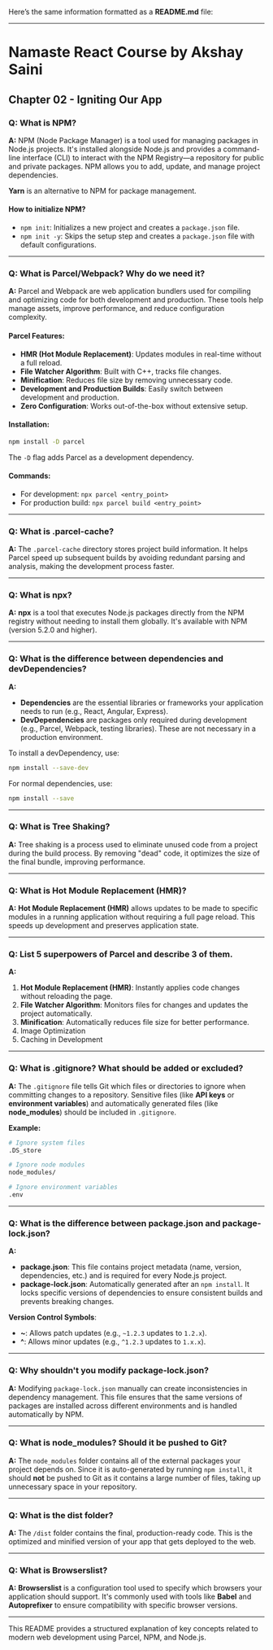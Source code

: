 Here’s the same information formatted as a **README.md** file:

---

# Namaste React Course by Akshay Saini  
## Chapter 02 - Igniting Our App  

### Q: What is NPM?

**A:** NPM (Node Package Manager) is a tool used for managing packages in Node.js projects. It's installed alongside Node.js and provides a command-line interface (CLI) to interact with the NPM Registry—a repository for public and private packages. NPM allows you to add, update, and manage project dependencies.

**Yarn** is an alternative to NPM for package management.

#### How to initialize NPM?

- `npm init`: Initializes a new project and creates a `package.json` file.
- `npm init -y`: Skips the setup step and creates a `package.json` file with default configurations.

---

### Q: What is Parcel/Webpack? Why do we need it?

**A:** Parcel and Webpack are web application bundlers used for compiling and optimizing code for both development and production. These tools help manage assets, improve performance, and reduce configuration complexity.

#### Parcel Features:
- **HMR (Hot Module Replacement)**: Updates modules in real-time without a full reload.
- **File Watcher Algorithm**: Built with C++, tracks file changes.
- **Minification**: Reduces file size by removing unnecessary code.
- **Development and Production Builds**: Easily switch between development and production.
- **Zero Configuration**: Works out-of-the-box without extensive setup.

#### Installation:
```bash
npm install -D parcel
```
The `-D` flag adds Parcel as a development dependency.

#### Commands:
- For development: `npx parcel <entry_point>`
- For production build: `npx parcel build <entry_point>`

---

### Q: What is .parcel-cache?

**A:** The `.parcel-cache` directory stores project build information. It helps Parcel speed up subsequent builds by avoiding redundant parsing and analysis, making the development process faster.

---

### Q: What is npx?

**A:** **npx** is a tool that executes Node.js packages directly from the NPM registry without needing to install them globally. It's available with NPM (version 5.2.0 and higher).

---

### Q: What is the difference between dependencies and devDependencies?

**A:** 
- **Dependencies** are the essential libraries or frameworks your application needs to run (e.g., React, Angular, Express).
- **DevDependencies** are packages only required during development (e.g., Parcel, Webpack, testing libraries). These are not necessary in a production environment.

To install a devDependency, use:
```bash
npm install --save-dev
```

For normal dependencies, use:
```bash
npm install --save
```

---

### Q: What is Tree Shaking?

**A:** Tree shaking is a process used to eliminate unused code from a project during the build process. By removing "dead" code, it optimizes the size of the final bundle, improving performance.

---

### Q: What is Hot Module Replacement (HMR)?

**A:** **Hot Module Replacement (HMR)** allows updates to be made to specific modules in a running application without requiring a full page reload. This speeds up development and preserves application state.

---

### Q: List 5 superpowers of Parcel and describe 3 of them.

**A:**
1. **Hot Module Replacement (HMR)**: Instantly applies code changes without reloading the page.
2. **File Watcher Algorithm**: Monitors files for changes and updates the project automatically.
3. **Minification**: Automatically reduces file size for better performance.
4. Image Optimization
5. Caching in Development

---

### Q: What is .gitignore? What should be added or excluded?

**A:** The `.gitignore` file tells Git which files or directories to ignore when committing changes to a repository. Sensitive files (like **API keys** or **environment variables**) and automatically generated files (like **node_modules**) should be included in `.gitignore`.

**Example:**
```bash
# Ignore system files
.DS_store

# Ignore node modules
node_modules/

# Ignore environment variables
.env
```

---

### Q: What is the difference between package.json and package-lock.json?

**A:**
- **package.json**: This file contains project metadata (name, version, dependencies, etc.) and is required for every Node.js project.
- **package-lock.json**: Automatically generated after an `npm install`. It locks specific versions of dependencies to ensure consistent builds and prevents breaking changes.

**Version Control Symbols**:
- **~**: Allows patch updates (e.g., `~1.2.3` updates to `1.2.x`).
- **^**: Allows minor updates (e.g., `^1.2.3` updates to `1.x.x`).

---

### Q: Why shouldn't you modify package-lock.json?

**A:** Modifying `package-lock.json` manually can create inconsistencies in dependency management. This file ensures that the same versions of packages are installed across different environments and is handled automatically by NPM.

---

### Q: What is node_modules? Should it be pushed to Git?

**A:** The `node_modules` folder contains all of the external packages your project depends on. Since it is auto-generated by running `npm install`, it should **not** be pushed to Git as it contains a large number of files, taking up unnecessary space in your repository.

---

### Q: What is the dist folder?

**A:** The `/dist` folder contains the final, production-ready code. This is the optimized and minified version of your app that gets deployed to the web.

---

### Q: What is Browserslist?

**A:** **Browserslist** is a configuration tool used to specify which browsers your application should support. It's commonly used with tools like **Babel** and **Autoprefixer** to ensure compatibility with specific browser versions.

---

This README provides a structured explanation of key concepts related to modern web development using Parcel, NPM, and Node.js.